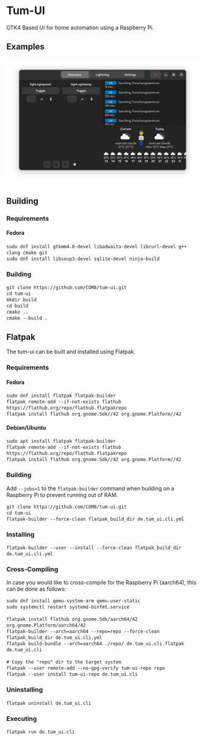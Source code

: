 # Tum-UI
GTK4 Based UI for home automation using a Raspberry Pi.

## Examples
![Overview in dark mode](images/overview_dark.png)

## Building

### Requirements
#### Fedora
```
sudo dnf install gtkmm4.0-devel libadwaita-devel libcurl-devel g++ clang cmake git
sudo dnf install libsoup3-devel sqlite-devel ninja-build
```

### Building
```
git clone https://github.com/COM8/tum-ui.git
cd tum-ui
mkdir build
cd build
cmake ..
cmake --build .
```

## Flatpak
The tum-ui can be built and installed using Flatpak.

### Requirements
#### Fedora
```
sudo dnf install flatpak flatpak-builder
flatpak remote-add --if-not-exists flathub https://flathub.org/repo/flathub.flatpakrepo
flatpak install flathub org.gnome.Sdk//42 org.gnome.Platform//42
```

#### Debian/Ubuntu
```
sudo apt install flatpak flatpak-builder
flatpak remote-add --if-not-exists flathub https://flathub.org/repo/flathub.flatpakrepo
flatpak install flathub org.gnome.Sdk//42 org.gnome.Platform//42
```

### Building
Add `--jobs=1` to the `flatpak-builder` command when building on a Raspberry Pi to prevent running out of RAM.
```
git clone https://github.com/COM8/tum-ui.git
cd tum-ui
flatpak-builder --force-clean flatpak_build_dir de.tum_ui.cli.yml
```

### Installing
```
flatpak-builder --user --install --force-clean flatpak_build_dir de.tum_ui.cli.yml
```

### Cross-Compiling
In case you would like to cross-compile for the Raspberry Pi (aarch64), this can be done as follows:
```
sudo dnf install qemu-system-arm qemu-user-static
sudo systemctl restart systemd-binfmt.service

flatpak install flathub org.gnome.Sdk/aarch64/42 org.gnome.Platform/aarch64/42
flatpak-builder --arch=aarch64 --repo=repo --force-clean flatpak_build_dir de.tum_ui.cli.yml
flatpak build-bundle --arch=aarch64 ./repo/ de.tum_ui.cli.flatpak de.tum_ui.cli

# Copy the "repo" dir to the target system
flatpak --user remote-add --no-gpg-verify tum-ui-repo repo
flatpak --user install tum-ui-repo de.tum_ui.cli
```

### Uninstalling
```
flatpak uninstall de.tum_ui.cli
```

### Executing
```
flatpak run de.tum_ui.cli
```
